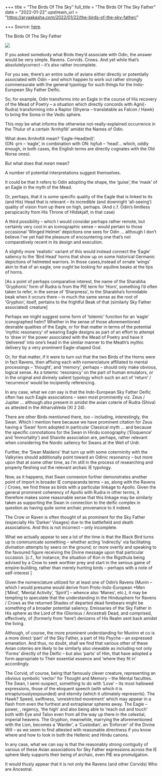 +++
title = "The Birds Of The Sky"
full_title = "The Birds Of The Sky Father"
date = "2022-01-22"
upstream_url = "https://aryaakasha.com/2022/01/22/the-birds-of-the-sky-father/"

+++
Source: [here](https://aryaakasha.com/2022/01/22/the-birds-of-the-sky-father/).

The Birds Of The Sky Father

![](https://aryaakasha.files.wordpress.com/2022/01/dc6b1735c93927d1275a29d567e77d6d.jpg?w=640)

If you asked somebody what Birds they’d associate with Odin, the answer
would be very simple. Ravens. Corvids. Crows. And yet while that’s
absolutelycorrect – it’s also rather incomplete.

For you see, there’s an entire suite of avians either directly or
potentially associated with Odin – and which happen to work out rather
strongly commensurate with the general typology for such things for the
Indo-European Sky Father Deific.

So, for example, Odin transforms into an Eagle in the course of His
recovery of the Mead of Poetry – a situation which directly concords
with Agni(-Rudra) transforming into a Raptor (Shyena – translatable as
Falcon / Hawk) to bring the Soma in the Vedic sphere.

This *may* be what informs the otherwise not-really-explained occurrence
in the Thulur of a certain ‘Arnhǫfði’ amidst the Names of Odin.

What does Arnhofdi mean? ‘Eagle-Head(ed)’.  
(ON: ǫrn – ‘eagle’, in combination with ON: hǫfuð – ‘head’… which, oddly
enough, in both cases, the English terms are directly cognates with the
Old Norse ones).

But what does that *mean* mean?

A number of potential interpretations suggest themselves.

It could be that it refers to Odin adopting the shape, the ‘guise’, the
‘mask’ of an Eagle in the myth of the Mead.

Or, perhaps, that it is some specific quality of the Eagle that is
linked to its (and His) Head that is relevant – its incredible (and
downright ‘all-seeing’) quality of vision from up there on high,
perhaps. (And c.f. Odin’s limitless perspicacity from His Throne of
Hlidskjalf, in that case)

A third possibility – which I would consider perhaps rather remote, but
certainly very cool in an iconographic sense – would pertain to those
occasional ‘Winged Helmet’ depictions one sees for Odin … although I
don’t believe I’ve yet had the pleasure of encountering one that’s not
comparatively recent in its design and execution.

A slightly more ‘realistic’ variant of this would instead connect the
‘Eagle’ saliency to the ‘Bird Head’ horns that show up on some
historical Germanic depictions of helmeted warriors. In those
cases,instead of ornate ‘wings’ akin to that of an eagle, one ought be
looking for aquiline beaks at the tips of horns.

\[As a point of perhaps comparative interest, the name of the Sharabha
‘Gryphonic’ form of Rudra is from the PIE term for ‘Horn’, something I’d
often taken to refer, in the sense of ‘Sharpness’, to the Sharabha’s
formidable beak when it occurs there – in much the same sense as the
root of ‘Gryphon’, itself, pertains to the frightful Beak of that
(similarly Sky Father associated) creature\]

Perhaps we might suggest some form of ‘totemic’ function for an ‘eagle’
iconographed helm? Whether in the sense of those aforementioned
desirable qualities of the Eagle, or for that matter in terms of the
potential ‘mythic resonancy’ of wearing Eagle designs as part of an
effort to attempt to ‘draw in’ the power associated with the Mead of
Poetry and have it ‘delivered’ into one’s head in the similar manner to
the Meath’s mythic delivery by a very prominent Eagle-shaped God.

Or, for that matter, if it were to turn out that the two Birds of the
Horns were in fact Ravens, then affixing each with nomenclature
affiliated to mental processings – ‘thought’, and ‘memory’, perhaps –
should only make obvious, logical sense. As a totemic ‘resonancy’ on the
part of human emulators, or in the original and divinely salient
typology which such an act of ‘return’ / ‘recurrence’ would be
incipiently referencing.

In any case, what we *can* say is that the Indo-European Sky Father
Deific often has such Eagle associations – seen most prominently viz.
Zeus / Jupiter … although *also* present in amidst the avian coterie of
Rudra (Shiva) as attested in the AtharvaVeda (XI 2 24).

There are other Birds mentioned there, too – including, interestingly,
the Swan. Which I mention here because we have prominent citation for
Zeus having a ‘Swan’ form adopted in particular Classical myth … and
because the specific connotations for the Swan in Hindu iconography
(‘Eloquence’ and ‘Immortality’) and Shaivite association are, perhaps,
rather relevant when considering the Nordic saliency for Swans at the
Well of Urdr.

Further, the ‘Swan Maidens’ that turn up with some coterminity with the
Valkyries should additionally point toward an Odinic resonancy – but
more upon that at some other time, as I’m still in the process of
researching and properly fleshing out the relevant archaic IE typology.

Now, as it happens, that Swan connexion further demonstrates another
point of import in broader IE comparanda terms – as, along with the
Ravens / Crows, we find these as birds with a particular linkage to
Apollo. Given the general prominent coherency of Apollo with Rudra in
other terms, it therefore makes some reasonable sense that this linkage
may be similarly taken as supporting the Swan in connection to the
deific complex in question as having quite some archaic provenance to it
indeed.

The Crow or Raven is often thought of as prominent for the Sky Father
(especially His ‘Darker’ Visages) due to the battlefield and death
associations. And this is not incorrect – only incomplete.

What we actually appear to see a lot of the time is that the Black Bird
turns up to communicate something – whether acting ‘indirectly’ via
facilitating divination attempts by seers on the ground; or more overtly
and speaking to the favoured figure receiving the Divine message upon
that particular occasion. \[c.f., for instance, the situation of Kon in
the Rigsthula being advised by a Crow to seek worthier prey and start in
the serious game of empire-building, rather than merely hunting birds –
perhaps with a note of self-interest \]

Given the nomenclature utilized for at least one of Odin’s Ravens (Munin
– which I would presume would derive from Proto-Indo-European \*Men
\[‘Mind’, ‘Mental Activity’, ‘Spirit’\] – whence also ‘Manes’, etc.), it
may be tempting to speculate that the understanding in the Hindusphere
for Ravens / Crows as the returned Shades of departed dead forebears
might be something of a broader potential saliency. Emissaries of the
Sky Father in His sphere as the Lord of the (Glorious / Ancestral) Dead,
and comprised, effectively, of (formerly from ‘here’) denizens of His
Realm sent back amidst the living.

Although, of course, the more prominent understanding for Muninn et co
is a more direct ‘part’ of the Sky Father, a part of His Psyche – an
expressed emanation. And thus, no doubt, shall we find that various
other of these Avian coteries are likely to be similarly also viewable
as including not only ‘Forms’ directly of the Deific – but also ‘parts’
of Him, that have adopted a form appropriate to Their essential essence
and ‘where they fit in’ accordingly.

The Corvid, of course, being that famously clever creature, representing
an obvious symbolic ‘vector’ for Thought and Memory – the Mental
faculties. The Swan, I semi-suspect, something to do with ‘Love’ – Its
most hallowed expressions, those of the eloquent speech (with which it
is enrapturouslyexpounded) and eternity (which it ultimately
represents). The Hawk? Speed, swiftness, ‘unrestricted movement’ which
may appear in a flash from even the furthest and extraplanar spheres
away. The Eagle – power, , regency, ‘the high’ and also being able to
‘reach out and touch’ both with Eye and Talon even from all the way up
there in the celestial, imperial heavens. The Gryphon, meanwhile,
marrying the aforementioned with the Lion, becomes a ‘Warder’, a
‘Custodian’, an ‘Enforcer’ of the Divine Will – as we seem to find
attested with reasonable directness if you know where and how to look in
both the Hellenic and Hindu canons.

In any case, what we can say is that the reasonably strong contiguity of
various of these Avian associations for Sky Father expressions across
the IE sphere likely supports their being of archaic, even PIE era
promulgation.

It would thusly appear that it is not only the Ravens (and other
Corvids) Who are Ancestral.
